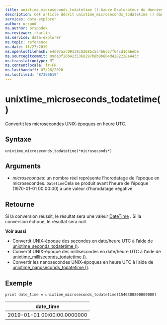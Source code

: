 ```yaml
---
title: unixtime_microseconds_todatetime ()-Azure Explorateur de données
description: Cet article décrit unixtime_microseconds_todatetime () dans Azure Explorateur de données.
services: data-explorer
author: orspod
ms.author: orspodek
ms.reviewer: rkarlin
ms.service: data-explorer
ms.topic: reference
ms.date: 11/27/2019
ms.openlocfilehash: e4d97aac09138c0268bc5c466c67f64cd1da6ebe
ms.sourcegitcommit: 09da3f26b4235368297b8b9b604d4282228a443c
ms.translationtype: MT
ms.contentlocale: fr-FR
ms.lasthandoff: 07/28/2020
ms.locfileid: "87350619"
---
```

# <a name="unixtime_microseconds_todatetime"></a>unixtime_microseconds_todatetime()

Convertit les microsecondes UNIX-époques en heure UTC.

## <a name="syntax"></a>Syntaxe

`unixtime_microseconds_todatetime(*microseconds*)`

## <a name="arguments"></a>Arguments

* *microsecondes*: un nombre réel représente l’horodatage de l’époque en microsecondes. `Datetime`Cela se produit avant l’heure de l’époque (1970-01-01 00:00:00) a une valeur d’horodatage négative.

## <a name="returns"></a>Retourne

Si la conversion réussit, le résultat sera une valeur [DateTime](./scalar-data-types/datetime.md) . Si la conversion échoue, le résultat sera null.

**Voir aussi**

* Convertit UNIX-époque des secondes en date/heure UTC à l’aide de [unixtime_seconds_todatetime ()](unixtime-seconds-todatetimefunction.md).
* Convertit UNIX-époque des millisecondes en date/heure UTC à l’aide de [unixtime_milliseconds_todatetime ()](unixtime-milliseconds-todatetimefunction.md).
* Convertir les nanosecondes UNIX-époques en heure UTC à l’aide de [unixtime_nanoseconds_todatetime ()](unixtime-nanoseconds-todatetimefunction.md).

## <a name="example"></a>Exemple

<!-- csl: https://help.kusto.windows.net/Samples  -->
```kusto
print date_time = unixtime_microseconds_todatetime(1546300800000000)
```

|date_time|
|---|
|2019-01-01 00:00:00.0000000|
